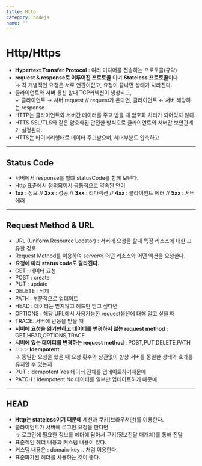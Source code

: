 ```yaml
---
title: Http
category: nodejs
name: ""
---
```


# Http/Https

- **Hypertext Transfer Protocol** : 여러 미디어를 전송하는 프로토콜(규약)
- **request & response로 이루어진 프로토콜** 이며 **Stateless 프로토콜**이다  
  → 각 개별적인 요청은 서로 연관이없고, 요청이 끝나면 상태가 사라진다.
- 클라이언트와 서버 통신 할때 TCP커넥션이 생성되고,  
  ✓ 클라이언트 → 서버 request // request가 온다면, 클라이언트 ← 서버 해당하는 response
- HTTP는 클라이언트와 서버간 데이터를 주고 받을 때 암호화 처리가 되어있지 않다.
- HTTS SSL/TLS와 같은 암호화된 안전한 방식으로 클라이언트와 서버간 보안관계가 설정된다.
- HTTS는 바이너리형태로 데이터 주고받으며, 헤더부분도 압축하고

---

## Status Code

- 서버에서 response를 할떄 statusCode를 함께 보낸다.
- Http 표준에서 정의되어서 공통적으로 약속된 언어
- **1xx** : 정보 // **2xx** : 성공 // **3xx** : 리다렉션 // **4xx** : 클라이언트 에러 // **5xx** : 서버 에러

---

## Request Method & URL

- URL (Uniform Resource Locator) : 서버에 요청을 할때 특정 리소스에 대한 고유한 경로
- Request Method를 이용하여 server애 어떤 리소스와 어떤 액션을 요청한다.
- **요청에 따라 status code도 달라진다.**
- GET : 데이터 요청
- POST : create
- PUT : update
- DELETE : 삭제
- PATH : 부분적으로 업데이트
- HEAD : 데이터는 받지않고 헤드만 받고 싶다면
- OPTIONS : 해당 URL에서 사용가능한 request옵션에 대해 알고 싶을 때
- TRACE: 서버에 반응을 받을 때
- **서버에 요청을 읽기만하고 데이터를 변경하지 않는 request method** : GET,HEAD,OPTIONS,TRACE
- **서버에 있는 데이터를 변경하는 request method** : POST,PUT,DELETE,PATH
- ✨✨✨ **Idempotent**  
  → 동일한 요청을 했을 때 요청 횟수와 상관없이 항상 서버를 동일한 상태와 효과를 유지할 수 있는지
- PUT : idempotent Yes 데이터 전체를 업데이트하기때문에
- PATCH : idempotent No 데이터를 일부만 업데이트하기 때문에

---

## HEAD

- **Http는 stateless이기 때문에** 세션과 쿠키(브라우저만)를 이용한다.
- 클라이언트가 서버에 로그인 요청을 한다면  
  → 로그인에 필요한 정보를 헤더에 담아서 쿠키(정보전달 매개체)를 통해 전달
- 표준적인 헤더 내용과 커스텀 내용이 있다.
- 커스텀 내용은 : domain-key .. 처럼 이용한다.
- 표준화가된 헤더를 사용하는 것이 좋다.
